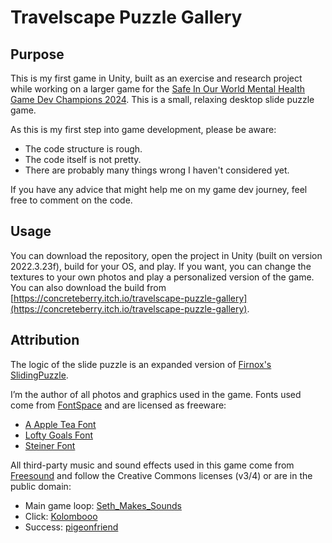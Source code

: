# Travelscape Puzzle Gallery

## Purpose
This is my first game in Unity, built as an exercise and research project while working on a larger game for the [Safe In Our World Mental Health Game Dev Champions 2024](https://itch.io/jam/mental-health-game-dev-champions-2024). This is a small, relaxing desktop slide puzzle game.

As this is my first step into game development, please be aware:
- The code structure is rough.
- The code itself is not pretty.
- There are probably many things wrong I haven't considered yet.

If you have any advice that might help me on my game dev journey, feel free to comment on the code.

## Usage
You can download the repository, open the project in Unity (built on version 2022.3.23f), build for your OS, and play. If you want, you can change the textures to your own photos and play a personalized version of the game. You can also download the build from [https://concreteberry.itch.io/travelscape-puzzle-gallery](https://concreteberry.itch.io/travelscape-puzzle-gallery).

## Attribution
The logic of the slide puzzle is an expanded version of [Firnox's SlidingPuzzle](https://github.com/Firnox/SlidingPuzzle).

I’m the author of all photos and graphics used in the game. Fonts used come from [FontSpace](https://www.fontspace.com/) and are licensed as freeware:
- [A Apple Tea Font](https://www.fontspace.com/a-apple-tea-font-f46908)
- [Lofty Goals Font](https://www.fontspace.com/lofty-goals-font-f76241)
- [Steiner Font](https://www.fontspace.com/steiner-font-f1760)

All third-party music and sound effects used in this game come from [Freesound](https://freesound.org/) and follow the Creative Commons licenses (v3/4) or are in the public domain:
- Main game loop: [Seth_Makes_Sounds](https://freesound.org/people/Seth_Makes_Sounds/sounds/722425/)
- Click: [Kolombooo](https://freesound.org/people/Kolombooo/sounds/629020/)
- Success: [pigeonfriend](https://freesound.org/people/pigeonfriend/sounds/715067/)
